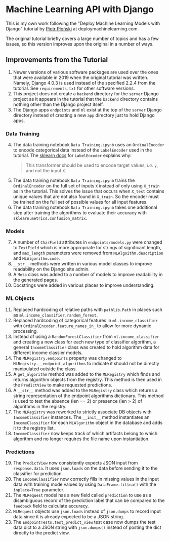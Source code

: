 # Machine Learning API with Django

This is my own work following the "Deploy Machine Learning Models with Django" tutorial by [Piotr Płoński](https://github.com/pplonski) at deploymachinelearning.com.

The original tutorial briefly covers a large number of topics and has a few issues, so this version improves upon the original in a number of ways.

## Improvements from the Tutorial

1. Newer versions of various software packages are used over the ones that were available in 2019 when the original tutorial was written. Namely, Django 4.0.3 is used instead of the specified 2.2.4 from the tutorial. See `requirements.txt` for other software versions.
2. This project does not create a `backend` directory for the `server` Django project as it appears in the tutorial that the `backend` directory contains nothing other than the Django project itself.
3.  The Django apps `endpoints` and `ml` exist at the top of the `server` Django directory instead of creating a new `app` directory just to hold Django apps.

### Data Training

4. The data training notebook `Data Training.ipynb` uses an `OrdinalEncoder` to encode categorical data instead of the `LabelEncoder` used in the tutorial. The [sklearn docs](https://scikit-learn.org/stable/modules/generated/sklearn.preprocessing.LabelEncoder.html) for `LabelEncoder` explains why: 
    > This transformer should be used to encode target values, *i.e.* `y`, and not the input `X`.
5. The data training notebook `Data Training.ipynb` trains the `OrdinalEncoder` on the full set of inputs `X` instead of only using `X_train` as in the tutorial. This solves the issue that occurs when `X_test` contains unique values that are not also found in `X_train`. So the encoder must be trained on the full set of possible values for all input features.
6.  The data training notebook `Data Training.ipynb` takes one additional step after training the algorithms to evaluate their accuracy with `sklearn.metrics.confusion_matrix`.

### Models

7.  A number of `CharField` attributes in `endpoints/models.py` were changed to `TextField` which is more appropriate for strings of significant length, and `max_length` parameters were removed from `MLAlgoithm.description` and `MLAlgorithm.code`.
8.  `__str__` methods were written in various model classes to improve readability on the Django site admin.
9.  A `Meta` class was added to a number of models to improve readability in the generated pages.
10. Docstrings were added in various places to improve understanding.

### ML Objects

11. Replaced hardcoding of relative paths with `pathlib.Path` in places such as `ml.income_classifier.random_forest`.
12. Replaced hardcoding of categorical features in `ml.income_classifier` with `OrdinalEncoder.feature_names_in_` to allow for more dynamic processing.
13. Instead of using a `RandomForestClassifier` from `ml.income_classifier` and creating a new class for each new type of classifier algorithm, a general `IncomeClassifier` class was created to hold algorithm data for different income classier models.
14. The `MLRegistry.endpoints` property was changed to `MLRegistry.__endpoint_algorithms` to indicate it should not be directly manipulated outside the class.
15. A `get_algorithm` method was added to the `MLRegistry` which finds and returns algorithm objects from the registry. This method is then used in the `PredictView` to make requested predictions.
16. A `__str__` method was added to the `MLRegistry` class which returns a string representation of the endpoint algorithms dictionary. This method is used to test the absence (len == 2) or presence (len > 2) of algorithms in the registry.
17. The `MLRegistry` was reworked to strictly associate DB objects with `IncomeClassifier` instances. The `__init__` method instantiates an `IncomeClassifier` for each `MLAlgorithm` object in the database and adds it to the registry list.
18. `IncomeClassifier` now keeps track of which artifacts belong to which algorithm and no longer requires the file name upon instantiation.

### Predictions

19. The `PredictView` now consistently expects JSON input from `response.data`. It uses `json.loads` on the data before sending it to the classifier for prediction.
20. The `IncomeClassifier` now correctly fills in missing values in the input data with training mode values by using `DataFrame.fillna()` with the `inplace=True` parameter.
21. The `MLRequest` model has a new field called `prediction` to use as a disambiguous record of the prediction label that can be compared to the `feedback` field to calculate accuracy.
22. `MLRequest` objects use `json.loads` instead of `json.dumps` to record input data since it is already expected to be a JSON string.
23. The `EndpointTests.test_predict_view` test case now dumps the test data dict to a JSON string with `json.dumps()` instead of posting the dict directly to the predict view.